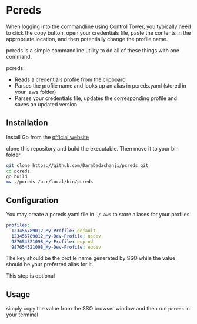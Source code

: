 # Pcreds

When logging into the commandline using Control Tower, you typically need to
click the copy button, open your credentials file, paste the contents
in the appropriate location, and then potentially change the profile name.

pcreds is a simple commandline utility
to do all of these things with one command.

pcreds:

* Reads a credentials profile from the clipboard
* Parses the profile name and looks up an alias in pcreds.yaml (stored in your .aws folder)
* Parses your credentials file, updates the corresponding profile and saves an updated version

## Installation

Install Go from the [official website](https://go.dev/)

clone this repository and build the executable. Then move it to your bin folder

```bash
git clone https://github.com/DaraDadachanji/pcreds.git
cd pcreds
go build
mv ./pcreds /usr/local/bin/pcreds
```

## Configuration

You may create a pcreds.yaml file in `~/.aws` to store aliases for your profiles

```yaml
profiles:
  123456789012_My-Profile: default
  123456789012_My-Dev-Profile: usdev
  987654321098_My-Profile: euprod
  987654321098_My-Dev-Profile: eudev
```

The key should be the profile name generated by SSO while the value should be
your preferred alias for it.

This step is optional

## Usage

simply copy the value from the SSO browser window
and then run `pcreds` in your terminal
